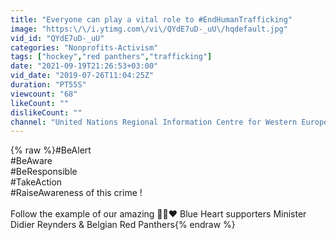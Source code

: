 ```yaml
---
title: "Everyone can play a vital role to #EndHumanTrafficking"
image: "https:\/\/i.ytimg.com\/vi\/QYdE7uD-_uU\/hqdefault.jpg"
vid_id: "QYdE7uD-_uU"
categories: "Nonprofits-Activism"
tags: ["hockey","red panthers","trafficking"]
date: "2021-09-19T21:26:53+03:00"
vid_date: "2019-07-26T11:04:25Z"
duration: "PT55S"
viewcount: "68"
likeCount: ""
dislikeCount: ""
channel: "United Nations Regional Information Centre for Western Europe"
---
```

{% raw %}#BeAlert<br />#BeAware<br />#BeResponsible<br />#TakeAction <br />#RaiseAwareness of this crime !<br /><br />Follow the example of our amazing 🖤💛❤️ Blue Heart supporters Minister Didier Reynders &amp; Belgian Red Panthers{% endraw %}

